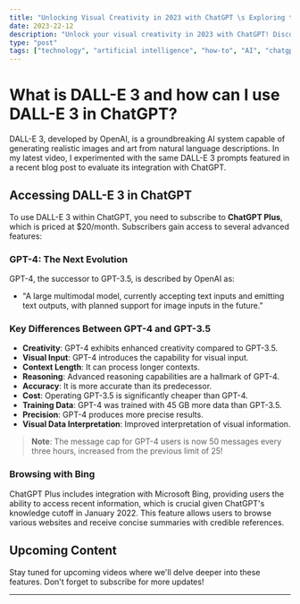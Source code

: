 ```yaml
---
title: "Unlocking Visual Creativity in 2023 with ChatGPT \s Exploring the New DALL-E Feature in ChatGPT"
date: 2023-22-12
description: "Unlock your visual creativity in 2023 with ChatGPT! Discover the power of DALL-E 3, the AI system that generates stunning images from text."
type: "post"
tags: ["technology", "artificial intelligence", "how-to", "AI", "chatgpt", "openai", "dall e", "prompt engineering", "midjourney"]
---
```


# What is DALL-E 3 and how can I use DALL-E 3 in ChatGPT?

DALL-E 3, developed by OpenAI, is a groundbreaking AI system capable of generating realistic images and art from natural language descriptions. In my latest video, I experimented with the same DALL-E 3 prompts featured in a recent blog post to evaluate its integration with ChatGPT.

## Accessing DALL-E 3 in ChatGPT
To use DALL-E 3 within ChatGPT, you need to subscribe to **ChatGPT Plus**, which is priced at $20/month. Subscribers gain access to several advanced features:

### GPT-4: The Next Evolution
GPT-4, the successor to GPT-3.5, is described by OpenAI as:

- "A large multimodal model, currently accepting text inputs and emitting text outputs, with planned support for image inputs in the future."

### Key Differences Between GPT-4 and GPT-3.5
- **Creativity**: GPT-4 exhibits enhanced creativity compared to GPT-3.5.
- **Visual Input**: GPT-4 introduces the capability for visual input.
- **Context Length**: It can process longer contexts.
- **Reasoning**: Advanced reasoning capabilities are a hallmark of GPT-4.
- **Accuracy**: It is more accurate than its predecessor.
- **Cost**: Operating GPT-3.5 is significantly cheaper than GPT-4.
- **Training Data**: GPT-4 was trained with 45 GB more data than GPT-3.5.
- **Precision**: GPT-4 produces more precise results.
- **Visual Data Interpretation**: Improved interpretation of visual information.

> **Note**: The message cap for GPT-4 users is now 50 messages every three hours, increased from the previous limit of 25!

### Browsing with Bing
ChatGPT Plus includes integration with Microsoft Bing, providing users the ability to access recent information, which is crucial given ChatGPT's knowledge cutoff in January 2022. This feature allows users to browse various websites and receive concise summaries with credible references.

## Upcoming Content
Stay tuned for upcoming videos where we'll delve deeper into these features. Don't forget to subscribe for more updates!

---